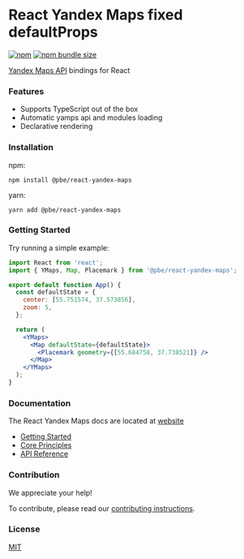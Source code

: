 # React Yandex Maps fixed defaultProps

[![npm](https://img.shields.io/npm/v/@pbe/react-yandex-maps)](https://www.npmjs.com/package/@pbe/react-yandex-maps)
[![npm bundle size](https://img.shields.io/bundlephobia/minzip/@pbe/react-yandex-maps)](https://bundlephobia.com/package/@pbe/react-yandex-maps)

[Yandex Maps API][ymaps-api] bindings for React

[ymaps-api]:
  https://tech.yandex.com/maps/doc/jsapi/2.1/quick-start/index-docpage/

### Features

- Supports TypeScript out of the box
- Automatic yamps api and modules loading
- Declarative rendering

### Installation

npm:

```
npm install @pbe/react-yandex-maps
```

yarn:

```
yarn add @pbe/react-yandex-maps
```

### Getting Started

Try running a simple example:

```jsx
import React from 'react';
import { YMaps, Map, Placemark } from '@pbe/react-yandex-maps';

export default function App() {
  const defaultState = {
    center: [55.751574, 37.573856],
    zoom: 5,
  };

  return (
    <YMaps>
      <Map defaultState={defaultState}>
        <Placemark geometry={[55.684758, 37.738521]} />
      </Map>
    </YMaps>
  );
}
```

### Documentation

The React Yandex Maps docs are located at
[website](https://pbe-react-yandex-maps.vercel.app)

- [Getting Started](https://pbe-react-yandex-maps.vercel.app/)
- [Core Principles](https://pbe-react-yandex-maps.vercel.app/core-principles/)
- [API Reference](https://pbe-react-yandex-maps.vercel.app/category/api-reference/)

### Contribution

We appreciate your help!

To contribute, please read our [contributing instructions](./CONTRIBUTING.md).

### License

[MIT](./LICENSE)
